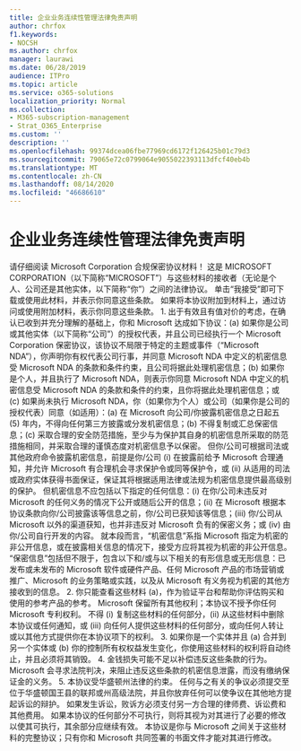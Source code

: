 ```yaml
---
title: 企业业务连续性管理法律免责声明
author: chrfox
f1.keywords:
- NOCSH
ms.author: chrfox
manager: laurawi
ms.date: 06/28/2019
audience: ITPro
ms.topic: article
ms.service: o365-solutions
localization_priority: Normal
ms.collection:
- M365-subscription-management
- Strat_O365_Enterprise
ms.custom: ''
description: ''
ms.openlocfilehash: 99374dcea06fbe77969cd6172f126425b01c79d3
ms.sourcegitcommit: 79065e72c0799064e9055022393113dfcf40eb4b
ms.translationtype: MT
ms.contentlocale: zh-CN
ms.lasthandoff: 08/14/2020
ms.locfileid: "46686610"
---
```

# <a name="enterprise-business-continuity-management-legal-disclaimer"></a>企业业务连续性管理法律免责声明

请仔细阅读 Microsoft Corporation 合规保密协议材料！ 这是 MICROSOFT CORPORATION（以下简称“MICROSOFT”）与这些材料的接收者（无论是个人、公司还是其他实体，以下简称“你”）之间的法律协议。 单击“我接受”即可下载或使用此材料，并表示你同意这些条款。 如果将本协议附加到材料上，通过访问或使用附加材料，表示你同意这些条款。 1. 出于有效且有值对价的考虑，在确认已收到并充分理解的基础上，你和 Microsoft 达成如下协议：(a) 如果你是公司或其他实体（以下简称“公司”）的授权代表，并且公司已经执行一个 Microsoft Corporation 保密协议，该协议不局限于特定的主题或事件（“Microsoft NDA”），你声明你有权代表公司行事，并同意 Microsoft NDA 中定义的机密信息受 Microsoft NDA 的条款和条件约束，且公司将据此处理机密信息；(b) 如果你是个人，并且执行了 Microsoft NDA，则表示你同意 Microsoft NDA 中定义的机密信息受 Microsoft NDA 的条款和条件的约束，且你将据此处理机密信息；或 (c) 如果尚未执行 Microsoft NDA，你（如果你为个人）或公司（如果你是公司的授权代表）同意（如适用）：(a) 在 Microsoft 向公司/你披露机密信息之日起五 (5) 年内，不得向任何第三方披露或分发机密信息；(b) 不得复制或汇总保密信息；(c) 采取合理的安全防范措施，至少与为保护其自身的机密信息所采取的防范措施相同，并采取合理的谨慎态度对机密信息予以保密。 但你/公司可根据司法或其他政府命令披露机密信息，前提是你/公司 (i) 在披露前给予 Microsoft 合理通知，并允许 Microsoft 有合理机会寻求保护令或同等保护令，或 (ii) 从适用的司法或政府实体获得书面保证，保证其将根据适用法律或法规为机密信息提供最高级别的保护。 但机密信息不应包括以下指定的任何信息：(i) 在你/公司未违反对 Microsoft 的任何义务的情况下公开或随后公开的信息；(ii) 在 Microsoft 根据本协议条款向你/公司披露该等信息之前，你/公司已获知该等信息；(iii) 你/公司从 Microsoft 以外的渠道获知，也并非违反对 Microsoft 负有的保密义务；或 (iv) 由你/公司自行开发的内容。 就本段而言，“机密信息”系指 Microsoft 指定为机密的非公开信息，或在披露相关信息的情况下，接受方应将其视为机密的非公开信息。 “保密信息”包括但不限于，包含以下和/或与以下相关的有形信息或无形信息：已发布或未发布的 Microsoft 软件或硬件产品、任何 Microsoft 产品的市场营销或推广、Microsoft 的业务策略或实践，以及从 Microsoft 有义务视为机密的其他方接收到的信息。 2. 你只能查看这些材料 (a)，作为验证平台和帮助你评估购买和使用的参考产品的参考。 Microsoft 保留所有其他权利；本协议不授予你任何 Microsoft 专利权利。 不得 (i) 复制这些材料的任何部分，(ii) 从这些材料中删除本协议或任何通知，或 (iii) 向任何人提供这些材料的任何部分，或向任何人转让或以其他方式提供你在本协议项下的权利。 3. 如果你是一个实体并且 (a) 合并到另一个实体或 (b) 你的控制所有权权益发生变化，你使用这些材料的权利将自动终止，并且必须将其销毁。 4.  金钱损失可能不足以补偿违反这些条款的行为。  Microsoft 会寻求法院判决，来阻止违反这些条款的机密信息泄露，而没有缴纳保证金的义务。  5. 本协议受华盛顿州法律的约束。 任何与之有关的争议必须提交至位于华盛顿国王县的联邦或州高级法院，并且你放弃任何可以使争议在其他地方提起诉讼的辩护。 如果发生诉讼，败诉方必须支付另一方合理的律师费、诉讼费和其他费用。 如果本协议的任何部分不可执行，则将其视为对其进行了必要的修改以使其可执行，其余部分应继续有效。 本协议是你与 Microsoft 之间关于这些材料的完整协议；只有你和 Microsoft 共同签署的书面文件才能对其进行修改。
